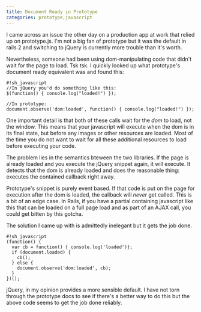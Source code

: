 ```yaml
---
title: Document Ready in Prototype
categories: prototype,javascript
---
```


I came across an issue the other day on a production app at work that relied up
on prototype.js. I'm not a big fan of prototype but it was the default in rails
2 and switching to jQuery is currently more trouble than it's worth.

Nevertheless, someone had been using dom-manipulating code that didn't wait for
the page to load. Tsk tsk. I quickly looked up what prototype's document ready
equivalent was and found this:

    #!sh_javascript
    //In jQuery you'd do something like this:
    $(function() { console.log("loaded!") });

    //In prototype:
    document.observe('dom:loaded', function() { console.log("loaded!") });

One important detail is that both of these calls wait for the *dom* to load,
not the window. This means that your javascript will execute when the dom is in
its final state, but before any images or other resources are loaded. Most of
the time you do not want to wait for all these additional resources to load
before executing your code.

The problem lies in the semantics bteween the two libraries. If the page is
already loaded and you execute the jQuery snippet again, it will execute. It
detects that the dom is already loaded and does the reasonable thing: executes
the contained callback right away.

Prototype's snippet is purely event based. If that code is put on the page for
execution after the dom is loaded, the callback will *never* get called. This
is a bit of an edge case. In Rails, if you have a partial containing javascript
like this that can be loaded on a full page load and as part of an AJAX call,
you could get bitten by this gotcha.

The solution I came up with is admittedly inelegant but it gets the job done.

    #!sh_javascript
    (function() {
      var cb = function() { console.log('loaded')};
      if (document.loaded) {
        cb();
      } else {
        document.observe('dom:loaded', cb);
      }
    })();

jQuery, in my opinion provides a more sensible default. I have not torn through
the prototype docs to see if there's a better way to do this but the above code
seems to get the job done reliably.